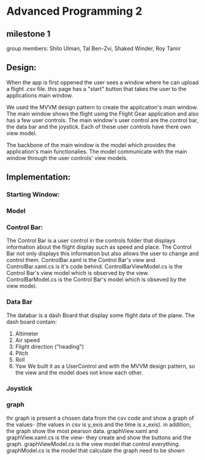# Advanced Programming 2
## milestone 1

group members: Shilo Ulman, Tal Ben-Zvi, Shaked Winder, Roy Tamir

## Design:
When the app is first oppened the user sees a window where he can upload a flight .csv file.
this page has a "start" button that takes the user to the applications main window.

We used the MVVM design pattern to create the application's main window.
The main window shows the flight using the Flight Gear application and also has a few user controls.
The main window's user control are the control bar, the data bar and the joystick.
Each of these user controls have there own view model.

The backbone of the main window is the model which provides the application's main functionalies.
The model communicate with the main window through the user controls' view models.

## Implementation:

### Starting Window:

### Model

### Control Bar:
The Control Bar is a user control in the controls folder that displays information about the flight
display such as speed and place. The Control Bar not only displays this information but also allows
the user to change and control them.
ControlBar.xaml is the Control Bar's view and ControlBar.xaml.cs is it's code behind.
ControlBarViewModel.cs is the Control Bar's view model which is observed by the view.
ControlBarModel.cs is the Control Bar's model which is obseved by the view model.

### Data Bar
The databar is a dash Board that display some flight data of the plane.
The dash board contain:
1. Altimeter
2. Air speed
3. Flight direction ("heading")
4. Pitch
5. Roll
6. Yaw 
We built it as a UserControl and with the MVVM design pattern, so the view and the model does not know each other.

### Joystick

### graph
thr graph is present a chosen data from the csv code and show a graph of the values- (the values in csv is y_exis and the time is x_exis).
in addition, the graph show the most pearson data.
graphView.xaml and graphView.xaml.cs is the view- they create and show the buttons and the graph.
graphViewModel.cs is the view model that control everything.
graphModel.cs is the model that calculate the graph need to be shown